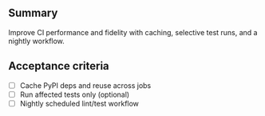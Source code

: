 ## Summary

Improve CI performance and fidelity with caching, selective test runs, and a nightly workflow.

## Acceptance criteria

- [ ] Cache PyPI deps and reuse across jobs
- [ ] Run affected tests only (optional)
- [ ] Nightly scheduled lint/test workflow
